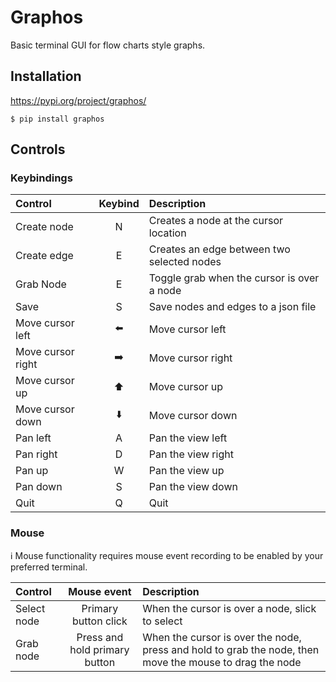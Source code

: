 # Graphos

Basic terminal GUI for flow charts style graphs.

## Installation

https://pypi.org/project/graphos/

`$ pip install graphos`

## Controls

### Keybindings

| Control           | Keybind | Description                                |
| :---------------- | :-----: | :----------------------------------------- |
| Create node       |    N    | Creates a node at the cursor location      |
| Create edge       |    E    | Creates an edge between two selected nodes |
| Grab Node         |    E    | Toggle grab when the cursor is over a node |
| Save              |    S    | Save nodes and edges to a json file        |
| Move cursor left  |   ⬅️    | Move cursor left                           |
| Move cursor right |   ➡️    | Move cursor right                          |
| Move cursor up    |   ⬆️    | Move cursor up                             |
| Move cursor down  |   ⬇️    | Move cursor down                           |
| Pan left          |    A    | Pan the view left                          |
| Pan right         |    D    | Pan the view right                         |
| Pan up            |    W    | Pan the view up                            |
| Pan down          |    S    | Pan the view down                          |
| Quit              |    Q    | Quit                                       |

### Mouse

ℹ️ Mouse functionality requires mouse event recording to be enabled by your preferred terminal.

| Control     |          Mouse event          | Description                                                                                             |
| :---------- | :---------------------------: | :------------------------------------------------------------------------------------------------------ |
| Select node |     Primary button click      | When the cursor is over a node, slick to select                                                         |
| Grab node   | Press and hold primary button | When the cursor is over the node, press and hold to grab the node, then move the mouse to drag the node |
